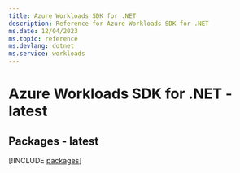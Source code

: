 ```yaml
---
title: Azure Workloads SDK for .NET
description: Reference for Azure Workloads SDK for .NET
ms.date: 12/04/2023
ms.topic: reference
ms.devlang: dotnet
ms.service: workloads
---
```

# Azure Workloads SDK for .NET - latest
## Packages - latest
[!INCLUDE [packages](workloads-index.md)]